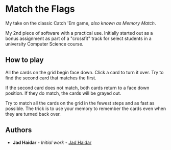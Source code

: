 # Match the Flags

My take on the classic Catch 'Em game, *also known as Memory Match*.

My 2nd piece of software with a practical use. Initially started out as a bonus assignment as part of a "crossfit" track for select students in a university Computer Science course.

## How to play

All the cards on the grid begin face down. Click a card to turn it over. Try to find the second card that matches the first.

If the second card does not match, both cards return to a face down position. If they do match, the cards will be grayed out.

Try to match all the cards on the grid in the fewest steps and as fast as possible. The trick is to use your memory to remember the cards even when they are turned back over.

## Authors

* **Jad Haidar** - *Initial work* - [Jad Haidar](https://github.com/jadhaidar)